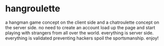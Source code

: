# hangroulette

a hangman game concept on the client side and a chatroulette concept on the server side. no need to create an account
load up the page and start playing with strangers from all over the world. everything is server side. everything is validated preventing hackers spoil the sportsmanship. enjoy!
